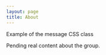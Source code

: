 ```yaml
---
layout: page
title: About
---
```


<p class="message">
Example of the message CSS class
</p>

Pending real content about the group.
